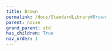 ```yaml
---
title: Brown
permalink: /docs/StandardLibrary#Brown
parent: noise
grand_parent: std
has_children: True
nav_order: 1
---
```

